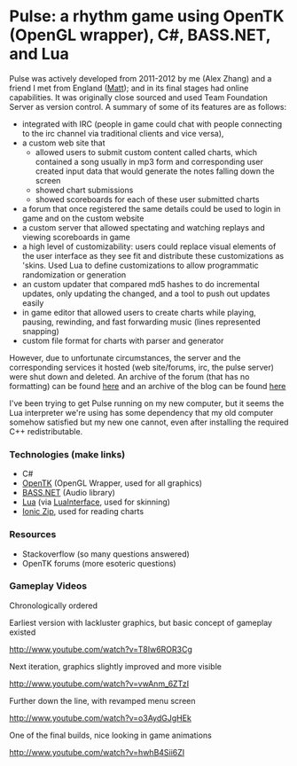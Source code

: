 Pulse: a rhythm game using OpenTK (OpenGL wrapper), C#, BASS.NET, and Lua
====
Pulse was actively developed from 2011-2012 by me (Alex Zhang) and a friend I met from England ([Matt](https://github.com/aevv)); and in its final stages had online capabilities. It was originally close sourced and used Team Foundation Server as version control. A summary of some of its features are as follows:

-  integrated with IRC (people in game could chat with people connecting to the irc channel via traditional clients and vice versa), 
-  a custom web site that 
    -  allowed users to submit custom content called charts, which contained a song usually in mp3 form and corresponding user created input data that would generate the notes falling down the screen
    -  showed chart submissions
    -  showed scoreboards for each of these user submitted charts
-  a forum that once registered the same details could be used to login in game and on the custom website
-  a custom server that allowed spectating and watching replays and viewing scoreboards in game
-  a high level of customizability: users could replace visual elements of the user interface as they see fit and distribute these customizations as 'skins. Used Lua to define customizations to allow programmatic randomization or generation
-  an custom updater that compared md5 hashes to do incremental updates, only updating the changed, and a tool to push out updates easily
-  in game editor that allowed users to create charts while playing, pausing, rewinding, and fast forwarding music (lines represented snapping)
-  custom file format for charts with parser and generator

However, due to unfortunate circumstances, the server and the corresponding services it hosted (web site/forums, irc, the pulse server) were shut down and deleted. An archive of the forum (that has no formatting) can be found [here](http://web.archive.org/web/20111012013020/http://rep.ulse.net/) and an archive of the blog can be found [here](http://web.archive.org/web/20111012013020/http://imp.ulse.net/)
 
I've been trying to get Pulse running on my new computer, but it seems the Lua interpreter we're using has some dependency that my old computer somehow satisfied but my new one cannot, even after installing the required C++ redistributable.

### Technologies (make links)
-  C#
-  [OpenTK](http://www.opentk.com/) (OpenGL Wrapper, used for all graphics)
-  [BASS.NET](http://www.un4seen.com/) (Audio library)
-  [Lua](http://www.lua.org/) (via [LuaInterface](https://code.google.com/p/luainterface/), used for skinning) 
-  [Ionic Zip](http://dotnetzip.codeplex.com/), used for reading charts

### Resources
-  Stackoverflow (so many questions answered)
-  OpenTK forums (more esoteric questions)


### Gameplay Videos

Chronologically ordered

Earliest version with lackluster graphics, but basic concept of gameplay existed

http://www.youtube.com/watch?v=T8Iw6ROR3Cg

Next iteration, graphics slightly improved and more visible

http://www.youtube.com/watch?v=vwAnm_6ZTzI

Further down the line, with revamped menu screen

http://www.youtube.com/watch?v=o3AydGJgHEk

One of the final builds, nice looking in game animations

http://www.youtube.com/watch?v=hwhB4Sii6ZI








